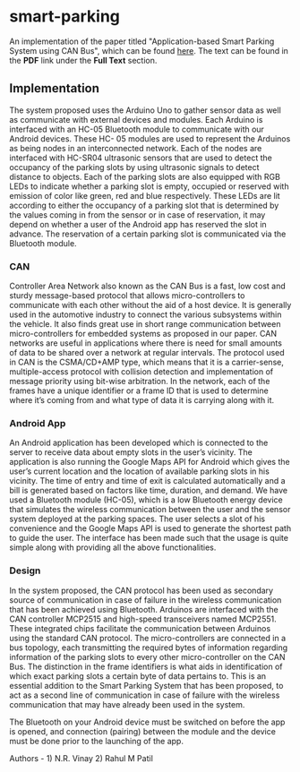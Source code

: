 # smart-parking

An implementation of the paper titled "Application-based Smart Parking System using CAN Bus", which can be found [here](http://iaescore.com/journals/index.php/IJEECS/article/view/12391). The text can be found in the __PDF__ link under the __Full Text__ section.

## Implementation
The system proposed uses the Arduino Uno to gather sensor data as well as communicate with external devices and modules. Each Arduino is interfaced with an HC-05 Bluetooth module to communicate with our Android devices. These HC- 05 modules are used to represent the Arduinos as being nodes in an interconnected network. Each of the nodes are interfaced with HC-SR04 ultrasonic sensors that are used to detect the occupancy of the parking slots by using ultrasonic signals to detect distance to objects.
Each of the parking slots are also equipped with RGB LEDs to indicate whether a parking slot is empty, occupied or reserved with emission of color like green, red and blue respectively. These LEDs are lit according to either the occupancy of a parking slot that is determined by the values coming in from the sensor or in case of reservation, it may depend on whether a user of the Android app has reserved the slot in advance. The reservation of a certain parking slot is communicated via the Bluetooth module.

### CAN
Controller Area Network also known as the CAN Bus is a fast, low cost and sturdy message-based protocol that allows micro-controllers to communicate with each other without the aid of a host device. It is generally used in the automotive industry to connect the various subsystems within the vehicle. It also finds great use in short range communication between micro-controllers for embedded systems as proposed in our paper.
CAN networks are useful in applications where there is need for small amounts of data to be shared over a network at regular intervals. The protocol used in CAN is the CSMA/CD+AMP type, which means that it is a carrier-sense, multiple-access protocol with collision detection and implementation of message priority using bit-wise arbitration.
In the network, each of the frames have a unique identifier or a frame ID that is used to determine where it’s coming from and what type of data it is carrying along with it.

### Android App
An Android application has been developed which is connected to the server to receive data about empty slots in the user’s vicinity. The application is also running the Google Maps API for Android which gives the user’s current location and the location of available parking slots in his vicinity. The time of entry and time of exit is calculated automatically and a bill is generated based on factors like time, duration, and demand.
We have used a Bluetooth module (HC-05), which is a low Bluetooth energy device that simulates the wireless communication between the user and the sensor system deployed at the parking spaces. The user selects a slot of his convenience and the Google Maps API is used to generate the shortest path to guide the user. The interface has been made such that the usage is quite simple along with providing all the above functionalities.

### Design
In the system proposed, the CAN protocol has been used as secondary source of communication in case of failure in the wireless communication that has been achieved using Bluetooth. Arduinos are interfaced with the CAN controller MCP2515 and high-speed transceivers named MCP2551.
These integrated chips facilitate the communication between Arduinos using the standard CAN protocol. The micro-controllers are connected in a bus topology, each transmitting the required bytes of information regarding information of the parking slots to every other micro-controller on the CAN Bus.
The distinction in the frame identifiers is what aids in identification of which exact parking slots a certain byte of data pertains to. This is an essential addition to the Smart Parking System that has been proposed, to act as a second line of communication in case of failure with the wireless communication that may have already been used in the system.


The Bluetooth on your Android device must be switched on before the app is opened, and connection (pairing) between the module and the device must be done prior to the launching of the app.

Authors - 1) N.R. Vinay
          2) Rahul M Patil

